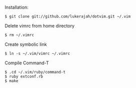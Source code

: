 Installation:

	$ git clone git://github.com/lukerajah/dotvim.git ~/.vim

 Delete vimrc from home directory

	$ rm ~/.vimrc 

Create symbolic link

	$ ln -s ~/.vim/vimrc ~/.vimrc
	
Compile Command-T

	$ .cd ~/.vim/ruby/command-t 
	$ ruby extconf.rb 
	$ make
